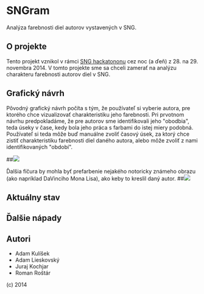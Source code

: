 
# SNGram #

Analýza farebnosti diel autorov vystavených v SNG.

## O projekte ##

Tento projekt vznikol v rámci [SNG hackatononu](http://hackathon.sng.sk/) cez noc (a ďeň) z 28. na 29. novembra 2014. V tomto projekte sme sa chceli zamerať na analýzu charakteru farebnosti autorov diel v SNG. 

## Grafický návrh ##
Pôvodný grafický návrh počíta s tým, že používateľ si vyberie autora, pre ktorého chce vizualizovať charakteristiku jeho farebnosti. Pri prvotnom návrhu predpokladáme, že pre autorov sme identifikovali jeho "obodbia", teda úseky v čase, kedy bola jeho práca s farbami do istej miery podobná. Používateľ si teda môže buď manuálne zvoliť časový úsek, za ktorý chce zistiť charakteristiku farebnosti diel daného autora, alebo môže zvoliť z nami identifikovaných "období".

##<img src ="https://dl.dropboxusercontent.com/u/55261792/sngram_design1.png">

Ďalšia fíčura by mohla byť prefarbenie nejakého notoricky známeho obrazu (ako napríklad DaVinciho Mona Lisa), ako keby to kreslil daný autor.
##<img src ="https://dl.dropboxusercontent.com/u/55261792/sngram_design2.png">

## Aktuálny stav ##

## Ďalšie nápady ##

## Autori ##
* Adam Kulíšek
* Adam Lieskovský
* Juraj Kochjar
* Roman Roštár

(c) 2014


